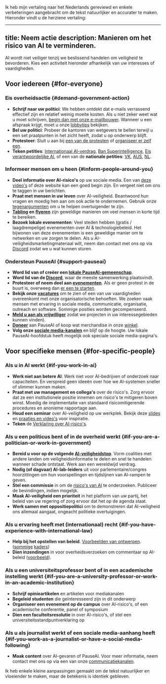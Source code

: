 Ik heb mijn vertaling naar het Nederlands gereviewd en enkele verbeteringen aangebracht om de tekst natuurlijker en accurater te maken. Hieronder vindt u de herziene vertaling:

---
title: Neem actie
description: Manieren om het risico van AI te verminderen.
---
AI wordt niet veiliger tenzij we beslissend handelen om veiligheid te bevorderen.
Kies een activiteit hieronder afhankelijk van uw interesses of vaardigheden.

## Voor iedereen {#for-everyone}

### Eis overheidsactie {#demand-government-action}

- **Schrijf naar uw politici**: We hebben ontdekt dat e-mails verrassend effectief zijn en relatief weinig moeite kosten. Als u niet zeker weet wat u moet schrijven, [begin dan met onze e-mailbouwer](/email-builder). Wanneer u een afspraak krijgt, moet u onze [lobbytips](/lobby-tips) bekijken.
- **Bel uw politici**: Probeer de kantoren van wetgevers te bellen terwijl u een set praatpunten in het zicht heeft, zodat u op onderwerp blijft.
- **Protesteer**: Sluit u aan bij [een van de protesten](https://pauseai.info/protests) of [organiseer er zelf een](https://pauseai.info/organizing-a-protest).
- **Teken petities**: [Internationaal AI-verdrag](https://aitreaty.org), [Ban Superintelligence](https://chng.it/Djjfj2Gmpk), [Eis verantwoordelijke AI](https://www.change.org/p/artificial-intelligence-time-is-running-out-for-responsible-ai-development-91f0a02c-130a-46e1-9e55-70d6b274f4df), of een van de **nationale petities**: [VK](https://petition.parliament.uk/petitions/639956), [AUS](https://www.aph.gov.au/e-petitions/petition/EN5163), [NL](https://aipetitie.nl).

### Informeer mensen om u heen {#inform-people-around-you}

- **Deel informatie over AI-risico's** op uw sociale media. Een van [deze video's](https://www.youtube.com/watch?v=xBqU1QxCao8&list=PLI46NoubGtIJa0JVCBR-9CayxCOmU0EJt) of deze website kan een goed begin zijn. En vergeet niet om ons te taggen in uw berichten.
- **Praat met mensen in uw leven** over AI-veiligheid. Beantwoord hun vragen en moedig hen aan om ook actie te ondernemen. Gebruik onze [tegenargumenten](/counterarguments) om u te helpen overtuigender te zijn.
- **[Tabling](/tabling) en [flyeren](/flyering)** zijn geweldige manieren om veel mensen in korte tijd te bereiken.
- **Bezoek lokale evenementen**: Veel steden hebben (gratis / laagdrempelige) evenementen over AI & technologiebeleid. Het bijwonen van deze evenementen is een geweldige manier om te netwerken en uw zorgen te delen. Als u AI-veiligheidsmarketingmateriaal wilt, neem dan contact met ons op via [Discord](https://discord.gg/2XXWXvErfA) zodat we u wat kunnen sturen.

### Ondersteun PauseAI {#support-pauseai}

- **Word lid van of creëer een [lokale PauseAI-gemeenschap](/communities)**.
- **Word lid van de [Discord](https://discord.gg/2XXWXvErfA)**, waar de meeste samenwerking plaatsvindt.
- **Protesteer of neem deel aan [evenementen](/events)**. Als er geen protest in de buurt is, overweeg dan [er een te starten](/organizing-a-protest).
- **Bekijk onze [vacatures](/vacancies)** om te zien of een van uw vaardigheden overeenkomt met onze organisatorische behoeften. We zoeken vaak mensen met ervaring in sociale media, communicatie, organisatie, outreach en software. Sommige posities worden gecompenseerd.
- **[Meld u aan als vrijwilliger](https://airtable.com/appWPTGqZmUcs3NWu/pag7ztLh27Omj5s2n/form)** zodat we projecten in uw interessegebieden kunnen vinden).
- **[Doneer](/donate)** aan PauseAI of koop wat merchandise in onze [winkel](https://pauseai-shop.fourthwall.com/).
- **Volg onze [sociale media-kanalen](https://linktr.ee/pauseai)** en blijf op de hoogte. Uw lokale PauseAI-hoofdstuk heeft mogelijk ook speciale sociale media-pagina's.

## Voor specifieke mensen {#for-specific-people}

### Als u in AI werkt {#if-you-work-in-ai}

- **Werk niet aan betere AI**: Werk niet voor AI-bedrijven of onderzoek naar capaciteiten. En verspreid geen ideeën over hoe we AI-systemen sneller of slimmer kunnen maken.
- **Praat met uw management en collega's** over de risico's. Zorg ervoor dat ze een institutionele positie innemen om risico's te mitigeren boven winst. Moedig de implementatie van standaard risicomitigerende procedures en anonieme rapportage aan.
- **Houd een seminar** over AI-veiligheid op uw werkplek. Bekijk deze [slides](https://drive.google.com/drive/u/1/folders/1p9VtopzMV6Xpk4p6EGYUTna4fLE6G8hd) en [praatjes en video's](https://www.youtube.com/playlist?list=PLI46NoubGtIJa0JVCBR-9CayxCOmU0EJt) voor inspiratie.
- **Teken** de [Verklaring over AI-risico's](https://www.safe.ai/statement-on-ai-risk).

### Als u een politicus bent of in de overheid werkt {#if-you-are-a-politician-or-work-in-government}

- **Bereid u voor op de volgende [AI-veiligheidstop](/summit)**. Vorm coalities met andere landen om veiligheidsinformatie te delen en snel te handelen wanneer schade ontstaat. Werk aan een wereldwijd verdrag.
- **Nodig (of dagvaar) AI-lab-leiders** uit voor parlementaire/congres hoorzittingen om hun voorspellingen en tijdslijnen van AI-rampen te geven.
- **Stel een commissie** in om de [risico's van AI](/risks) te onderzoeken. Publiceer de bevindingen, indien mogelijk.
- **Maak AI-veiligheid een prioriteit** in het platform van uw partij, het beleid van uw regering of zorg ervoor dat het op de agenda staat.
- **Werk samen met oppositiepolitici** om te demonstreren dat AI-veiligheid ons allemaal aangaat, ongeacht politieke overtuigingen.

### Als u ervaring heeft met (internationaal) recht {#if-you-have-experience-with-international-law}

- **Help bij het opstellen van beleid**. [Voorbeelden van ontwerpen](https://www.campaignforaisafety.org/celebrating-the-winners-law-student-moratorium-treaty-competition/). ([sommige](https://futureoflife.org/wp-content/uploads/2023/04/FLI_Policymaking_In_The_Pause.pdf) [kaders](https://www.openphilanthropy.org/research/12-tentative-ideas-for-us-ai-policy/))
- **Dien inzendingen** in voor overheidsverzoeken om commentaar op AI-beleid ([voorbeeld](https://ntia.gov/issues/artificial-intelligence/request-for-comments)).

### Als u een universiteitsprofessor bent of in een academische instelling werkt {#if-you-are-a-university-professor-or-work-in-an-academic-institution}

- **Schrijf opinieartikelen** en artikelen voor mediakanalen
- **Begeleid studenten** die geïnteresseerd zijn in dit onderwerp
- **Organiseer een evenement op de campus** over AI-risico's, of een academische conferentie, panel of symposium
- **Dien een faculteitsresolutie** in over AI-risico's, of stel een universiteitsstandpuntverklaring op

### Als u als journalist werkt of een sociale media-aanhang heeft {#if-you-work-as-a-journalist-or-have-a-social-media-following}

- **Maak content** over AI-gevaren of PauseAI. Voor meer informatie, neem contact met ons op via een van onze [communicatiekanalen](/faq#do-you-have-social-media).

Ik heb enkele kleine aanpassingen gemaakt om de tekst natuurlijker en vloeiender te maken, maar de betekenis is identiek gebleven.